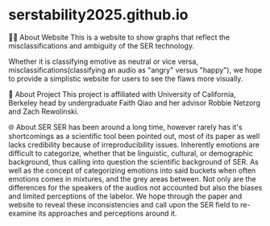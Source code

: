 # serstability2025.github.io

👩‍💻 About Website
This is a website to show graphs that reflect the misclassifications and ambiguity of the SER technology.

Whether it is classifying emotive as neutral or vice versa, misclassifications(classifying an audio as "angry" versus "happy"), we hope to provide a simplistic website for users to see the flaws more visually.

🚀 About Project
This project is affiliated with University of California, Berkeley head by undergraduate Faith Qiao and her advisor Robbie Netzorg and Zach Rewolinski.

🌐 About SER
SER has been around a long time, however rarely has it's shortcomings as a scientific tool been pointed out, most of its paper as well lacks credibility because of irreproducibility issues. Inherently emotions are difficult to categorize, whether that be linguistic, cultural, or demographic background, thus calling into question the scientific background of SER. As well as the concept of categorizing emotions into said buckets when often emotions comes in mixtures, and the grey areas between. Not only are the differences for the speakers of the audios not accounted but also the biases and limited perceptions of the labelor. We hope through the paper and website to reveal these inconsistencies and call upon the SER field to re-examine its approaches and perceptions around it. 







